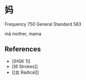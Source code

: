 # 妈
Frequency 750
General Standard 583

mā
mother, mama

## References
- [[HSK 1]]
- [[6 Strokes]]
- [[女 Radical]]